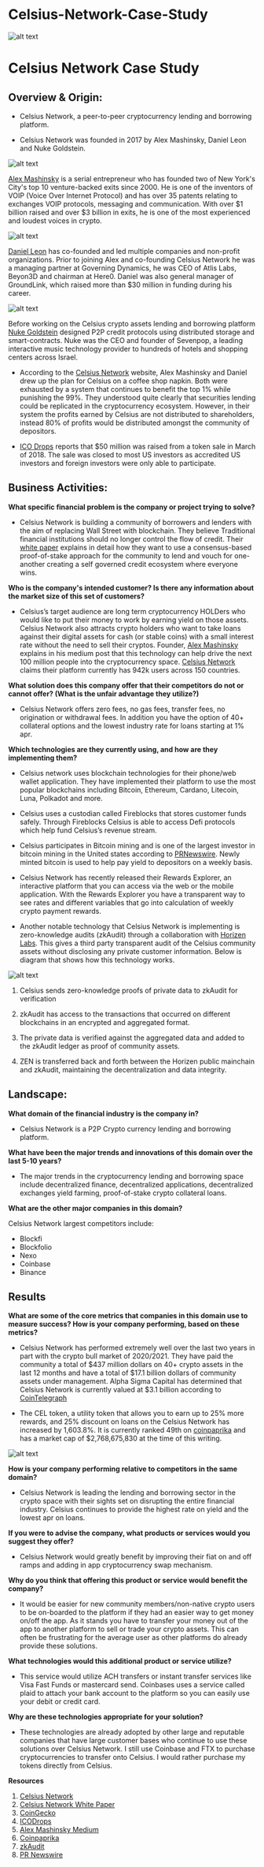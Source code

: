 # Celsius-Network-Case-Study

![alt text](Celsius_Logo.jpg)

# Celsius Network Case Study

## Overview & Origin:
- Celsius Network, a peer-to-peer cryptocurrency lending and borrowing platform.

- Celsius Network was founded in 2017 by Alex Mashinsky, Daniel Leon and Nuke Goldstein.
 
![alt text](Alex_Mashinsky_Headshot.jpg)

[Alex Mashinsky](https://www.mashinsky.com/about) is a serial entrepreneur who has founded two of New York's City's top 10 venture-backed exits since 2000. He is one of the inventors of VOIP (Voice Over Internet Protocol) and has over 35 patents relating to exchanges VOIP protocols, messaging and communication. With over $1 billion raised and over $3 billion in exits, he is one of the most experienced and loudest voices in crypto. 

![alt text](Daniel_Headshot.jpg)

[Daniel Leon](https://celsius.network/bio/S.Daniel%20Leon) has co-founded and led multiple companies and non-profit organizations. Prior to joining Alex and co-founding Celsius Network he was a managing partner at Governing Dynamics, he was CEO of Atlis Labs, Beyon3D and chairman at Here0. Daniel was also general manager of GroundLink, which raised more than $30 million in funding during his career.

![alt text](Nuke_Headshot.jpg)

Before working on the Celsius crypto assets lending and borrowing platform [Nuke Goldstein](https://celsius.network/bio/Nuke%20Goldstein) designed P2P credit protocols using distributed storage and smart-contracts. Nuke was the CEO and founder of Sevenpop, a leading interactive music technology provider to hundreds of hotels and shopping centers across Israel.  

- According to the [Celsius Network](https://celsius.network/about-us) website, Alex Mashinsky and Daniel drew up the plan for Celsius on a coffee shop napkin. Both were exhausted by a system that continues to benefit the top 1% while punishing the 99%. They understood quite clearly that securities lending could be replicated in the cryptocurrency ecosystem. However, in their system the profits earned by Celsius are not distributed to shareholders, instead 80% of profits would be distributed amongst the community of depositors.
 
- [ICO Drops](https://icodrops.com/celsius/) reports that $50 million was raised from a token sale in March of 2018. The sale was closed to most US investors as accredited US investors and foreign investors were only able to participate.

## Business Activities: 
**What specific financial problem is the company or project trying to solve?**
- Celsius Network is building a community of borrowers and lenders with the aim of replacing Wall Street with blockchain. They believe Traditional financial institutions should no longer control the flow of credit. Their [white paper](https://celsius.network/static/media/celsius-whitepaper.27574611.pdf) explains in detail how they want to use a consensus-based proof-of-stake approach for the community to lend and vouch for one-another creating a self governed credit ecosystem where everyone wins.

**Who is the company's intended customer?  Is there any information about the market size of this set of customers?**
- Celsius’s target audience are long term cryptocurrency HOLDers who would like to put their money to work by earning yield on those assets. Celsius Network also attracts crypto holders who want to take loans against their digital assets for cash (or stable coins) with a small interest rate without the need to sell their cryptos. Founder, [Alex Mashinsky](https://mashinsky.medium.com/cant-stop-won-t-stop-2021-a-year-of-milestones-for-celsius-8af2cf496c89) explains in his medium post that this technology can help drive the next 100 million people into the cryptocurrency space. [Celsius Network](https://celsius.network/) claims their platform currently has 942k users across 150 countries.

**What solution does this company offer that their competitors do not or cannot offer? (What is the unfair advantage they utilize?)**
- Celsius Network offers zero fees, no gas fees, transfer fees, no origination or withdrawal fees. In addition you have the option of 40+ collateral options and the lowest industry rate for loans starting at 1% apr.

**Which technologies are they currently using, and how are they implementing them?**
- Celsius network uses blockchain technologies for their phone/web wallet application. They have implemented their platform to use the most popular blockchains including Bitcoin, Ethereum, Cardano, Litecoin, Luna, Polkadot and more. 

- Celsius uses a custodian called Fireblocks that stores customer funds safely. Through Fireblocks Celsius is able to access Defi protocols which help fund Celsius’s revenue stream. 

- Celsius participates in Bitcoin mining and is one of the largest investor in bitcoin mining in the United states according to [PRNewswire](https://www.prnewswire.com/news-releases/celsius-invests-over-200m-in-bitcoin-mining-in-north-america-301306009.html). Newly minted bitcoin is used to help pay yield to depositors on a weekly basis.

- Celsius Network has recently released their Rewards Explorer, an interactive platform that you can access via the web or the mobile application. With the Rewards Explorer you have a transparent way to see rates and different variables that go into calculation of weekly crypto payment rewards. 

- Another notable technology that Celsius Network is implementing is zero-knowledge audits (zkAudit) through a collaboration with [Horizen Labs](https://celsius.network/horizen-labs). This gives a third party transparent audit of the Celsius community assets without disclosing any private customer information. Below is diagram that shows how this technology works.

![alt text](zkAudit.jpg)

1. Celsius sends zero-knowledge proofs of private data to zkAudit for verification

2. zkAudit has access to the transactions that occurred on different blockchains in an encrypted and aggregated format.

3. The private data is verified against the aggregated data and added to the zkAudit ledger as proof of community assets.

4. ZEN is transferred back and forth between the Horizen public mainchain and zkAudit, maintaining the decentralization and data integrity.

## Landscape:

**What domain of the financial industry is the company in?**
- Celsius Network is a P2P Crypto currency lending and borrowing platform.

**What have been the major trends and innovations of this domain over the last 5-10 years?**
- The major trends in the cryptocurrency lending and borrowing space include decentralized finance, decentralized applications, decentralized exchanges yield farming, proof-of-stake crypto collateral loans.

**What are the other major companies in this domain?**

Celsius Network largest competitors include:
- Blockfi
- Blockfolio
- Nexo
- Coinbase
- Binance

## Results

**What are some of the core metrics that companies in this domain use to measure success? How is your company performing, based on these metrics?**

- Celsius Network has performed extremely well over the last two years in part with the crypto bull market of 2020/2021. They have paid the community a total of $437 million dollars on 40+ crypto assets in the last 12 months and have a total of $17.1 billion dollars of community assets under management. Alpha Sigma Capital has determined that Celsius Network is currently valued at $3.1 billion according to [CoinTelegraph](https://cointelegraph.com/news/celsius-network-valued-at-3-1b-following-independent-review)

- The CEL token, a utility token that allows you to earn up to 25% more rewards, and 25% discount on loans on the Celsius Network has increased by 1,603.8%. It is currently ranked 49th on [coinpaprika](https://coinpaprika.com/coin/cel-celsius/) and has a market cap of $2,768,675,830 at the time of this writing.

![alt text](cel.jpg)

**How is your company performing relative to competitors in the same domain?**

- Celsius Network is leading the lending and borrowing sector in the crypto space with their sights set on disrupting the entire financial industry. Celsius continues to provide the highest rate on yield and the lowest apr on loans. 

**If you were to advise the company, what products or services would you suggest they offer?**

- Celsius Network would greatly benefit by improving their fiat on and off ramps and adding in app cryptocurrency swap mechanism.

**Why do you think that offering this product or service would benefit the company?**

- It would be easier for new community members/non-native crypto users to be on-boarded to the platform if they had an easier way to get money on/off the app. As it stands you have to transfer your money out of the app to another platform to sell or trade your crypto assets. This can often be frustrating for the average user as other platforms do already provide these solutions. 

**What technologies would this additional product or service utilize?**

- This service would utilize ACH transfers or instant transfer services like Visa Fast Funds or mastercard send. Coinbases uses a service called plaid to attach your bank account to the platform so you can easily use your debit or credit card.

**Why are these technologies appropriate for your solution?**
- These technologies are already adopted by other large and reputable companies that have large customer bases who continue to use these solutions over Celsius Network. I still use Coinbase and FTX to purchase cryptocurrencies to transfer onto Celsius. I would rather purchase my tokens directly from Celsius.

**Resources**
1. [Celsius Network](https://celsius.network/)
2. [Celsius Network White Paper](https://celsius.network/static/media/celsius-whitepaper.27574611.pdf)
3. [CoinGecko](https://www.coingecko.com/en/coins/celsius-network-token)
4. [ICODrops](https://icodrops.com/celsius/)
5. [Alex Mashinsky Medium](https://mashinsky.medium.com/cant-stop-won-t-stop-2021-a-year-of-milestones-for-celsius-8af2cf496c89)
6. [Coinpaprika](https://coinpaprika.com/coin/cel-celsius/)
7. [zkAudit](https://celsius.network/horizen-labs)
8. [PR Newswire](https://www.prnewswire.com/news-releases/celsius-invests-over-200m-in-bitcoin-mining-in-north-america-301306009.html)
